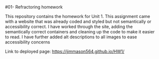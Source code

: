 #01- Refractoring homework

This repository contains the homework for Unit 1. This assignment came with a website that was already coded and styled but not semantically or accessibility correct. I have worked through the site, adding the semantically correct containers and cleaning up the code to make it easier to read. I have further added alt descriptions to all images to ease accessibility concerns

Link to deployed page:
https://jimmason564.github.io/HW1/
